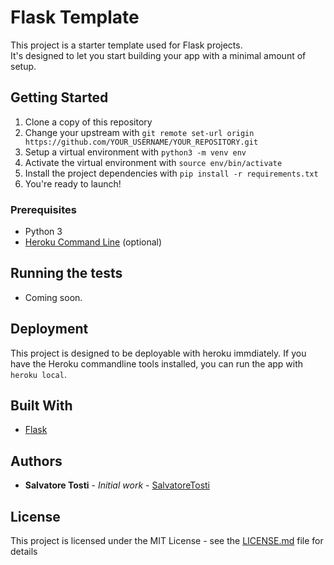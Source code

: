# Flask Template

This project is a starter template used for Flask projects.  
It's designed to let you start building your app with a minimal amount of setup.

## Getting Started

1. Clone a copy of this repository
2. Change your upstream with `git remote set-url origin https://github.com/YOUR_USERNAME/YOUR_REPOSITORY.git`
3. Setup a virtual environment with `python3 -m venv env`
4. Activate the virtual environment with `source env/bin/activate`
5. Install the project dependencies with `pip install -r requirements.txt`
6. You're ready to launch!

### Prerequisites

* Python 3
* [Heroku Command Line](https://devcenter.heroku.com/categories/command-line) (optional)

## Running the tests

* Coming soon.

## Deployment

This project is designed to be deployable with heroku immdiately.
If you have the Heroku commandline tools installed, you can run the app with `heroku local`.


## Built With

* [Flask](http://flask.pocoo.org/)

## Authors

* **Salvatore Tosti** - *Initial work* - [SalvatoreTosti](https://github.com/SalvatoreTosti)

## License

This project is licensed under the MIT License - see the [LICENSE.md](LICENSE.md) file for details
